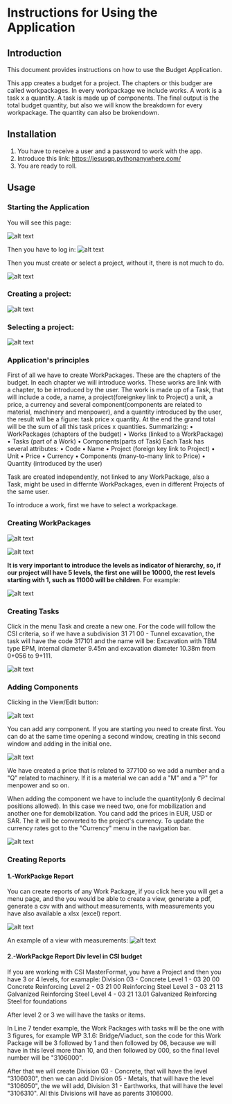 # Instructions for Using the Application

## Introduction
This document provides instructions on how to use the Budget Application.

This app creates a budget for a project. The chapters or this budger are called workpackages. In every workpackage we include works. A work is a task x a quantity. A task is made up of components. The final output is the total budget quantity, but also we will know the breakdown for every workpackage. The quantity can also be brokendown.

## Installation
1. You have to receive a user and a password to work with the app.
2. Introduce this link: https://jesusgp.pythonanywhere.com/
3. You are ready to roll.

## Usage
### Starting the Application
You will see this page:

![alt text](/static/instructions/image-0.png)

Then you have to log in:
![alt text](/static/instructions/image-1.png)

Then you must create or select a project, without it, there is not much to do.

![alt text](/static/instructions/image-2.png)
### Creating a project:
![alt text](/static/instructions/image-4.png)


### Selecting a project:
![alt text](/static/instructions/image-3.png)

### Application's principles
First of all we have to create WorkPackages. These are the chapters of the budget. In each chapter we will introduce works. These works are link with a chapter, to be introduced by the user. The work is made up of a Task, that will include a code, a  name, a project(foreignkey link to Project) a unit, a price, a currency and several component(components are related to material, machinery and menpower), and a quantity introduced by the user, the result will be a figure: task price x quantity. At the end the grand total will be the sum of all this task prices x quantities.
Summarizing:
    • WorkPackages (chapters of the budget)
    • Works (linked to a WorkPackage)
    • Tasks (part of a Work)
    • Components(parts of Task)
Each Task has several attributes:
    • Code
    • Name
    • Project (foreign key link to Project)
    • Unit
    • Price
    • Currency
    • Components (many-to-many link to Price)
    • Quantity (introduced by the user)

Task are created independently, not linked to any WorkPackage, also a Task, might be used in differnte WorkPackages, even in different Projects of the same user. 

To introduce a work, first we have to select a workpackage.

### Creating WorkPackages
![alt text](/static/instructions/image-5.png)

![alt text](/static/instructions/image-6.png)

**It is very important to introduce the levels as indicator of hierarchy, so, if our project will have 5 levels, the first one will be 10000, the rest levels starting with 1, such as 11000 will be children**. For example:

![alt text](/static/instructions/image-7.png)

### Creating Tasks
Click in the menu Task and create a new one.
For the code will follow the CSI criteria, so if we have a subdivision 31 71 00 - Tunnel excavation, the task will have the code 317101 and the name will be: Excavation with TBM type EPM, internal diameter 9.45m and excavation diameter 10.38m from 0+056 to 9+111. 

![alt text](/static/instructions/image-8.png)

### Adding Components
Clicking in the View/Edit button:

![alt text](/static/instructions/image-9.png)

You can add any component. If you are starting you need to create first. You can do at the same time opening a second window, creating in this second window and adding in the initial one.

![alt text](/static/instructions/image-10.png)

We have created a price that is related to 377100 so we add a number and a "Q" related to machinery. If it is a material we can add a "M" and a "P" for menpower and so on.

When adding the component we have to include the quantity(only 6 decimal positions allowed). In this case we need two, one for mobilization and another one for demobilization. You cand add the prices in EUR, USD or SAR. The it will be converted to the project's currency. To update the currency rates got to the "Currency" menu in the navigation bar.

![alt text](/static/instructions/image-11.png)

### Creating Reports
#### 1.-WorkPackge Report
You can create reports of any Work Package, if you click here you will get a menu page, and the you would be able to create a view, generate a pdf, generate a csv with and without measurements, with measurements you have also available a xlsx (excel) report.

![alt text](/static/instructions/image-12.png)

An example of a view with measurements:
![alt text](/static/instructions/image-13.png)

#### 2.-WorkPackge Report Div level in CSI budget

If you are working with CSI MasterFormat, you have a Project and then you have 3 or 4 levels, for examaple:
Division 03 - Concrete
Level 1 - 03 20 00 Concrete Reinforcing
Level 2 - 03 21 00 Reinforcing Steel
Level 3 - 03 21 13 Galvanized Reinforcing Steel
Level 4 - 03 21 13.01 Galvanized Reinforcing Steel for foundations

After level 2 or 3 we will have the tasks or items.

In Line 7 tender example, the Work Packages with tasks will be the one with 3 figures, for example WP 3.1.6: Bridge/Viaduct, son the code for this Work Package will be 3 followed by 1 and then followed by 06, because we will have in this level more than 10, and then followed by 000, so the final level number will be "3106000".

After that we will create Division 03 - Concrete, that will have the level "3106030", then we can add Division 05 - Metals, that will have the level "3106050", the we will add, Division 31 - Earthworks, that will have the level "3106310". All this Divisions will have as parents 3106000.








